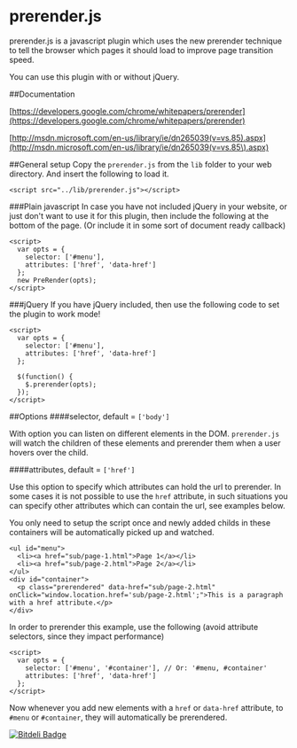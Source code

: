 prerender.js
============

prerender.js is a javascript plugin which uses the new prerender technique to tell the browser which pages it should load to improve page transition speed.

You can use this plugin with or without jQuery.

##Documentation

[https://developers.google.com/chrome/whitepapers/prerender](https://developers.google.com/chrome/whitepapers/prerender)

[http://msdn.microsoft.com/en-us/library/ie/dn265039(v=vs.85).aspx](http://msdn.microsoft.com/en-us/library/ie/dn265039(v=vs.85\).aspx)

##General setup
Copy the `prerender.js` from the `lib` folder to your web directory. And insert the following to load it.

    <script src="../lib/prerender.js"></script>

###Plain javascript
In case you have not included jQuery in your website, or just don't want to use it for this plugin, then include the following at the bottom of the page. (Or include it in some sort of document ready callback)

    <script>
      var opts = {
        selector: ['#menu'],
        attributes: ['href', 'data-href']
      };
      new PreRender(opts);
    </script>

###jQuery
If you have jQuery included, then use the following code to set the plugin to work mode!

    <script>
      var opts = {
        selector: ['#menu'],
        attributes: ['href', 'data-href']
      };

      $(function() {
        $.prerender(opts);
      });
    </script>

##Options
####selector, default = `['body']`

With option you can listen on different elements in the DOM. `prerender.js` will watch the children of these elements and prerender them when a user hovers over the child.

####attributes, default = `['href']`

Use this option to specify which attributes can hold the url to prerender. In some cases it is not possible to use the `href` attribute, in such situations you can specify other attributes which can contain the url, see examples below.

You only need to setup the script once and newly added childs in these containers will be automatically picked up and watched.

    <ul id="menu">
      <li><a href="sub/page-1.html">Page 1</a></li>
      <li><a href="sub/page-2.html">Page 2</a></li>
    </ul>
    <div id="container">
      <p class="prerendered" data-href="sub/page-2.html" onClick="window.location.href='sub/page-2.html';">This is a paragraph with a href attribute.</p>
    </div>

In order to prerender this example, use the following (avoid attribute selectors, since they impact performance)

    <script>
      var opts = {
        selector: ['#menu', '#container'], // Or: '#menu, #container'
        attributes: ['href', 'data-href']
      };
    </script>

Now whenever you add new elements with a `href` or `data-href` attribute, to `#menu` or `#container`, they will automatically be prerendered.

[![Bitdeli Badge](https://d2weczhvl823v0.cloudfront.net/KevinJannis/prerender.js/trend.png)](https://bitdeli.com/free "Bitdeli Badge")

